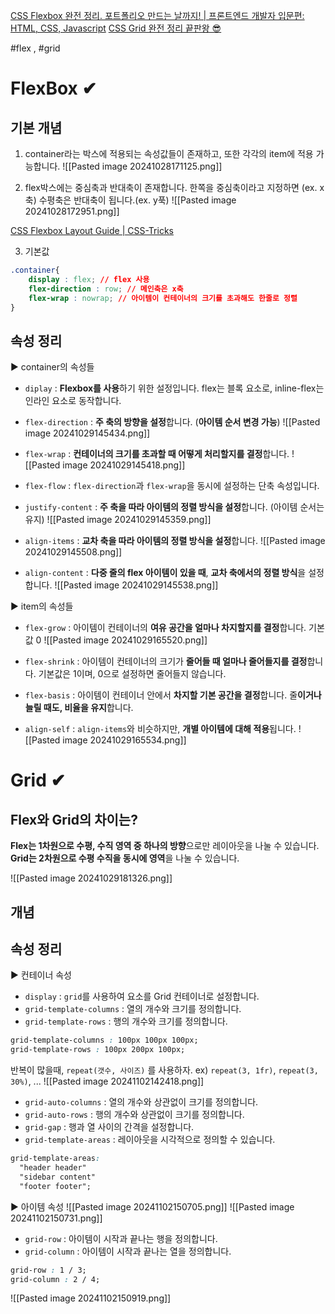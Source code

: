 [CSS Flexbox 완전 정리. 포트폴리오 만드는 날까지! | 프론트엔드 개발자 입문편: HTML, CSS, Javascript](https://www.youtube.com/watch?v=7neASrWEFEM)
[CSS Grid 완전 정리 끝판왕 😎](https://www.youtube.com/watch?v=nxi1EXmPHRs)

#flex , #grid


# FlexBox ✔
## 기본 개념
1) container라는 박스에 적용되는 속성값들이 존재하고, 또한 각각의 item에 적용 가능합니다.
![[Pasted image 20241028171125.png]]

2) flex박스에는 중심축과 반대축이 존재합니다. 한쪽을 중심축이라고 지정하면 (ex. x축) 수평축은 반대축이 됩니다.(ex. y푹)
![[Pasted image 20241028172951.png]]

[CSS Flexbox Layout Guide | CSS-Tricks](https://css-tricks.com/snippets/css/a-guide-to-flexbox/)

3) 기본값
```css
.container{
	display : flex; // flex 사용
	flex-direction : row; // 메인축은 x축
	flex-wrap : nowrap; // 아이템이 컨테이너의 크기를 초과해도 한줄로 정렬
}
```

## 속성 정리
▶ container의 속성들
- `diplay` : **Flexbox를 사용**하기 위한 설정입니다. flex는 블록 요소로, inline-flex는 인라인 요소로 동작합니다.
- `flex-direction` : **주 축의 방향을 설정**합니다. (**아이템 순서 변경 가능**)
![[Pasted image 20241029145434.png]]

- `flex-wrap` : **컨테이너의 크기를 초과할 때 어떻게 처리할지를 결정**합니다.
![[Pasted image 20241029145418.png]]

- `flex-flow` : `flex-direction`과 `flex-wrap`을 동시에 설정하는 단축 속성입니다. 
- `justify-content` : **주 축을 따라 아이템의 정렬 방식을 설정**합니다. (아이템 순서는 유지)
![[Pasted image 20241029145359.png]]

- `align-items` : **교차 축을 따라 아이템의 정렬 방식을 설정**합니다.
![[Pasted image 20241029145508.png]]

- `align-content` : **다중 줄의 flex 아이템이 있을 때**, **교차 축에서의 정렬 방식**을 설정합니다. 
![[Pasted image 20241029145538.png]]


▶ item의 속성들
- `flex-grow` : 아이템이 컨테이너의 **여유 공간을 얼마나 차지할지를 결정**합니다. 기본값 0
![[Pasted image 20241029165520.png]]

- `flex-shrink` : 아이템이 컨테이너의 크기가 **줄어들 때 얼마나 줄어들지를 결정**합니다. 기본값은 1이며, 0으로 설정하면 줄어들지 않습니다.
- `flex-basis` : 아이템이 컨테이너 안에서 **차지할 기본 공간을 결정**합니다. 줄**이거나 늘릴 때도, 비율을 유지**합니다.
- `align-self` :  `align-items`와 비슷하지만, **개별 아이템에 대해 적용**됩니다. 
![[Pasted image 20241029165534.png]]


# Grid ✔
## Flex와 Grid의 차이는?
**Flex는 1차원으로 수평, 수직 영역 중 하나의 방향**으로만 레이아웃을 나눌 수 있습니다.
**Grid는 2차원으로 수평 수직을 동시에 영역**을 나눌 수 있습니다.

![[Pasted image 20241029181326.png]]

## 개념


## 속성 정리
▶ 컨테이너 속성
- `display` : `grid`를 사용하여 요소를 Grid 컨테이너로 설정합니다.
- `grid-template-columns` : 열의 개수와 크기를 정의합니다. 
- `grid-template-rows` : 행의 개수와 크기를 정의합니다. 

```css
grid-template-columns : 100px 100px 100px;
grid-template-rows : 100px 200px 100px;
```
반복이 많을때, `repeat(갯수, 사이즈)` 를 사용하자. ex) `repeat(3, 1fr)`, `repeat(3, 30%)`, ...
![[Pasted image 20241102142418.png]]

- `grid-auto-columns` : 열의 개수와 상관없이 크기를 정의합니다. 
- `grid-auto-rows` : 행의 개수와 상관없이 크기를 정의합니다. 
- `grid-gap` : 행과 열 사이의 간격을 설정합니다. 
- `grid-template-areas` : 레이아웃을 시각적으로 정의할 수 있습니다. 
```css
grid-template-areas: 
  "header header"
  "sidebar content"
  "footer footer";
```


▶ 아이템 속성
![[Pasted image 20241102150705.png]]
![[Pasted image 20241102150731.png]]

- `grid-row` : 아이템이 시작과 끝나는 행을 정의합니다.
- `grid-column` : 아이템이 시작과 끝나는 열을 정의합니다.
```css
grid-row : 1 / 3;
grid-column : 2 / 4;
```
![[Pasted image 20241102150919.png]]


